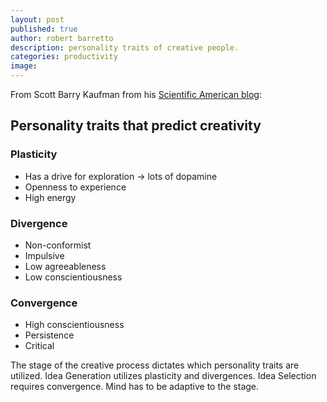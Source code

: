 ```yaml
---
layout: post
published: true
author: robert barretto
description: personality traits of creative people.
categories: productivity
image:
---
```

From Scott Barry Kaufman from his [Scientific American blog](https://blogs.scientificamerican.com/beautiful-minds/the-messy-minds-of-creative-people/):

## Personality traits that predict creativity
### Plasticity
* Has a drive for exploration -> lots of dopamine
* Openness to experience
* High energy

### Divergence
* Non-conformist
* Impulsive
* Low agreeableness
* Low conscientiousness

### Convergence
* High conscientiousness
* Persistence
* Critical

The stage of the creative process dictates which personality traits are utilized.  Idea Generation utilizes plasticity and divergences.  Idea Selection requires convergence.  Mind has to be adaptive to the stage.
